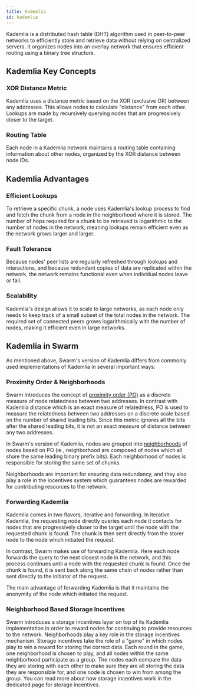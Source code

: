 ```yaml
---
title: Kademlia
id: kademlia
---
```



Kademlia is a distributed hash table (DHT) algorithm used in peer-to-peer networks to efficiently store and retrieve data without relying on centralized servers. It organizes nodes into an overlay network that ensures efficient routing using a binary tree structure.

## Kademlia Key Concepts

### **XOR Distance Metric**
Kademlia uses a distance metric based on the XOR (exclusive OR) between any addresses. This allows nodes to calculate "distance" from each other. Lookups are made by recursively querying nodes that are progressively closer to the target. 

### **Routing Table**
Each node in a Kademlia network maintains a routing table containing information about other nodes, organized by the XOR distance between node IDs. 

## Kademlia Advantages 

### **Efficient Lookups**

To retrieve a specific chunk, a node uses Kademlia's lookup process to find and fetch the chunk from a node in the neighborhood where it is stored. The number of hops required for a chunk to be retrieved is logarithmic to the number of nodes in the network, meaning lookups remain efficient even as the network grows larger and larger.


### **Fault Tolerance**

Because nodes' peer lists are regularly refreshed through lookups and interactions, and because redundant copies of data are replicated within the network, the network remains functional even when individual nodes leave or fail.

### **Scalability**

Kademlia's design allows it to scale to large networks, as each node only needs to keep track of a small subset of the total nodes in the network. The required set of connected peers grows logarithmically with the number of nodes, making it efficient even in large networks.


## Kademlia in Swarm 

As mentioned above, Swarm's version of Kademlia differs from commonly used implementations of Kademlia in several important ways:

### Proximity Order & Neighborhoods

Swarm introduces the concept of [proximity order (PO)](/docs/references/glossary#proximity-order-po) as a discrete measure of node relatedness between two addresses. In contrast with Kademlia distance which is an exact measure of relatedness, PO is used to measure the relatedness between two addresses on a discrete scale based on the number of shared leading bits. Since this metric ignores all the bits after the shared leading bits, it is not an exact measure of distance between any two addresses.

In Swarm's version of Kademlia, nodes are grouped into [neighborhoods](/docs/concepts/DISC/neighborhoods) of nodes based on PO (ie., neighborhood are composed of nodes which all share the same leading binary prefix bits). Each neighborhood of nodes is responsible for storing the same set of chunks. 

Neighborhoods are important for ensuring data redundancy, and they also play a role in the incentives system which guarantees nodes are rewarded for contributing resources to the network.

### Forwarding Kademlia

Kademlia comes in two flavors, iterative and forwarding. In iterative Kademlia, the requesting node directly queries each node it contacts for nodes that are progressively closer to the target until the node with the requested chunk is found. The chunk is then sent directly from the storer node to the node which initiated the request.

In contrast, Swarm makes use of forwarding Kademlia. Here each node forwards the query to the next closest node in the network, and this process continues until a node with the requested chunk is found. Once the chunk is found, it is sent back along the same chain of nodes rather than sent directly to the initiator of the request.

The main advantage of forwarding Kademlia is that it maintains the anonymity of the node which initiated the request.

### Neighborhood Based Storage Incentives

Swarm introduces a storage incentives layer on top of its Kademlia implementation in order to reward nodes for continuing to provide resources to the network. Neighborhoods play a key role in the storage incentives mechanism. Storage incentives take the role of a "game" in which nodes play to win a reward for storing the correct data. Each round in the game, one neighborhood is chosen to play, and all nodes within the same neighborhood participate as a group. The nodes each compare the data they are storing with each other to make sure they are all storing the data they are responsible for, and one node is chosen to win from among the group. You can read more about how storage incentives work in the dedicated page for storage incentives. 